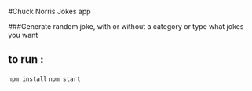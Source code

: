 #Chuck Norris Jokes app

###Generate random joke, with or without a category or type what jokes you want


## to run :
`npm install`
`npm start`
